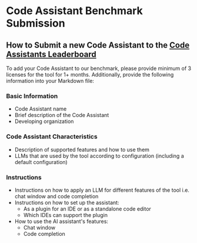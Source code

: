 # Code Assistant Benchmark Submission

## How to Submit a new Code Assistant to the [Code Assistants Leaderboard](../code-assistants.md)

To add your Code Assistant to our benchmark, please provide minimum of 3 licenses for the tool for 1+ months. 
Additionally, provide the following information into your Markdown file:

### Basic Information

- Code Assistant name
- Brief description of the Code Assistant
- Developing organization

### Code Assistant Characteristics

- Description of supported features and how to use them
- LLMs that are used by the tool according to configuration (including a default configuration)

### Instructions

- Instructions on how to apply an LLM for different features of the tool i.e. chat window and code completion
- Instructions on how to set up the assistant:
    - As a plugin for an IDE or as a standalone code editor
    - Which IDEs can support the plugin
- How to use the AI assistant's features:
    - Chat window
    - Code completion